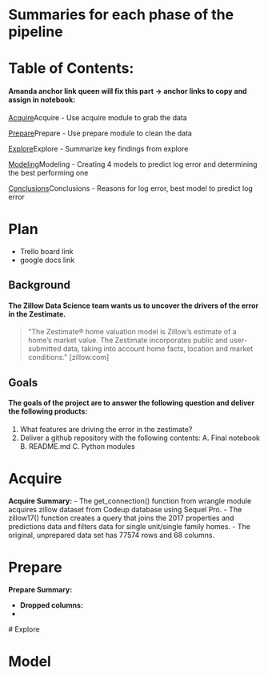 # Summaries for each phase of the pipeline
# Table of Contents:
#### Amanda anchor link queen will fix this part -> anchor links to copy and assign in notebook: <a id="id"></a>
[Acquire](#id)Acquire - Use acquire module to grab the data

[Prepare](#id)Prepare - Use prepare module to clean the data

[Explore](#id)Explore - Summarize key findings from explore

[Modeling](#id)Modeling - Creating 4 models to predict log error and determining the best performing one

[Conclusions](#id)Conclusions - Reasons for log error, best model to predict log error

# Plan
- Trello board link
- google docs link
## Background
#### The Zillow Data Science team wants us to uncover the drivers of the error in the Zestimate.  
> "The Zestimate® home valuation model is Zillow’s estimate of a home’s market value. The Zestimate incorporates public and user-submitted data, taking into account home facts, location and market conditions." [zillow.com]
## Goals
#### The goals of the project are to answer the following question and deliver the following products:
1. What features are driving the error in the zestimate?
2. Deliver a github repository with the following contents:
    A. Final notebook
    B. README.md
    C. Python modules
# Acquire
<div class="alert alert-block alert-success">
<b>Acquire Summary:</b> 
- The get_connection() function from wrangle module acquires zillow dataset from Codeup database using Sequel Pro.
- The zillow17() function creates a query that joins the 2017 properties and predictions data and filters data for single unit/single family homes.
- The original, unprepared data set has 77574 rows and 68 columns.
</div>

# Prepare
<b>Prepare Summary:</b> 
- <b>Dropped columns: </b> 
- 
</div>
# Explore 

# Model